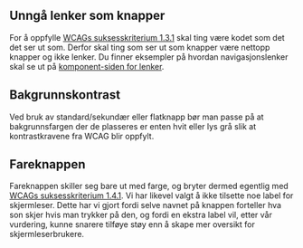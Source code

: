 ## Unngå lenker som knapper

For å oppfylle [WCAGs suksesskriterium 1.3.1](https://uu.difi.no/krav-og-regelverk/wcag-20-standarden/131-informasjon-og-relasjoner-niva) skal ting være kodet som det det ser ut som. Derfor skal ting som ser ut som knapper være nettopp knapper og ikke lenker. Du finner eksempler på hvordan navigasjonslenker skal se ut på [komponent-siden for lenker](/components/lenke).

## Bakgrunnskontrast

Ved bruk av standard/sekundær eller flatknapp bør man passe på at bakgrunnsfargen der de plasseres er enten hvit eller lys grå slik at kontrastkravene fra WCAG blir oppfylt.

## Fareknappen

Fareknappen skiller seg bare ut med farge, og bryter dermed egentlig med [WCAGs suksesskriterium 1.4.1](https://uu.difi.no/krav-og-regelverk/wcag-20-standarden/141-bruk-av-farge-niva). Vi har likevel valgt å ikke tilsette noe label for skjermleser. Dette har vi gjort fordi selve navnet på knappen forteller hva son skjer hvis man trykker på den, og fordi en ekstra label vil, etter vår vurdering, kunne snarere tilføye støy enn å skape mer oversikt for skjermleserbrukere.